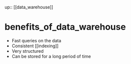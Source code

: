 up:: [[data_warehouse]]

# benefits_of_data_warehouse

- Fast queries on the data
- Consistent [[indexing]]
- Very structured
- Can be stored for a long period of time